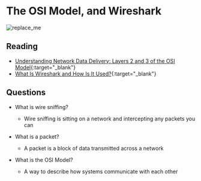 # The OSI Model, and Wireshark

![replace_me](https://codeworks.blob.core.windows.net/public/assets/img/illustrations/placeholder.svg)

## Reading

- [Understanding Network Data Delivery: Layers 2 and 3 of the OSI Model](https://www.comptia.org/blog/layers-2-and-3-osi-model){:target="_blank"}
- [What Is Wireshark and How Is It Used?](https://www.comptia.org/content/articles/what-is-wireshark-and-how-to-use-it){:target="_blank"}

## Questions
- What is wire sniffing?

  - Wire sniffing is sitting on a network and intercepting any packets you can

- What is a packet?

  - A packet is a block of data transmitted across a network

- What is the OSI Model?

  - A way to describe how systems communicate with each other
